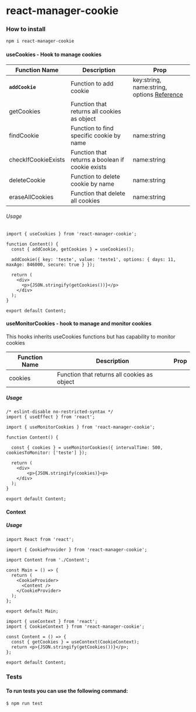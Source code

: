 # react-manager-cookie

### How to install

```bash
npm i react-manager-cookie
```
#### useCookies - Hook to manage cookies

| Function Name  | Description | Prop |
| ------- | ---- | -------------- |
| **`addCookie`**   |  Function to add cookie | key:string, name:string, options [Reference](https://developer.mozilla.org/en-US/docs/Web/HTTP/Headers/Set-Cookie)
| getCookies | Function that returns all cookies as object |
| findCookie | Function to find specific cookie by name | name:string
| checkIfCookieExists | Function that returns a boolean if cookie exists | name:string
| deleteCookie | Function to delete cookie by name | name:string
| eraseAllCookies | Function that delete all cookies | name:string

###### Usage


```tsx
import { useCookies } from 'react-manager-cookie';

function Content() {
  const { addCookie, getCookies } = useCookies();

  addCookie({ key: 'teste', value: 'teste1', options: { days: 11, maxAge: 846000, secure: true } });

  return (
    <div>
      <p>{JSON.stringify(getCookies())}</p>
    </div>
  );
}

export default Content;
```

#### useMonitorCookies - hook to manage and monitor cookies
This hooks inherits useCookies functions but has capability to monitor cookies

| Function Name  | Description | Prop |
| ------- | ---- | -------------- |
| cookies | Function that returns all cookies as object |

##### Usage

```tsx
/* eslint-disable no-restricted-syntax */
import { useEffect } from 'react';

import { useMonitorCookies } from 'react-manager-cookie';

function Content() {
  
  const { cookies } = useMonitorCookies({ intervalTime: 500, cookiesToMonitor: ['teste'] });

  return (
    <div>
        <p>{JSON.stringify(cookies)}<p>
    </div>
  );
}

export default Content;
```
#### Context
##### Usage

```tsx
import React from 'react';

import { CookieProvider } from 'react-manager-cookie';

import Content from './Content';

const Main = () => {
  return (
    <CookieProvider>
      <Content />
    </CookieProvider>
  );
};

export default Main;

```

```tsx
import { useContext } from 'react';
import { CookieContext } from 'react-manager-cookie';

const Content = () => {
  const { getCookies } = useContext(CookieContext);
  return <p>{JSON.stringify(getCookies())}</p>;
};

export default Content;

```

### Tests
#### To run tests you can use the following command:

```
$ npm run test
```
